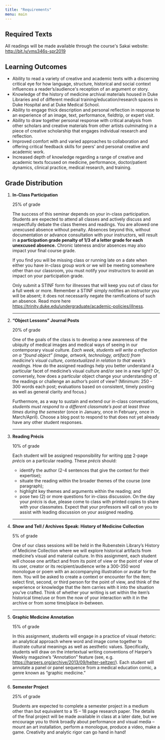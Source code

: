 ```yaml
---
title: "Requirements"
menu: main
---
```


## Required Texts

All readings will be made available through the course's Sakai website:  http://bit.ly/vms346s-spr2019 

## Learning Outcomes

* Ability to read a variety of creative and academic texts with a discerning critical eye for how language, structure, historical and social context influences a reader’s/audience's reception of an argument or story.
* Knowledge of the history of medicine archival materials housed in Duke Libraries and of different medical training/education/research spaces in Duke Hospital and at Duke Medical School.
* Ability to engage thick description and personal reflection in response to an experience of an image, text, performance, fieldtrip, or expert visit.
* Ability to draw together personal response with critical analysis from other scholars and creative materials from other artists culminating in a piece of creative scholarship that engages individual research and reflection.
* Improved comfort with and varied approaches to collaboration and offering critical feedback skills for peers' and personal creative and academic work.
* Increased depth of knowledge regarding a range of creative and academic texts focused on medicine, performance, doctor/patient dynamics, clinical practice, medical research, and training.


## Grade Distribution

1. **In-Class Participation**

    25% of grade

    The success of this seminar depends on your in-class participation. Students are expected to attend all classes and actively discuss and respectfully debate the class themes and readings.  You are allowed one unexcused absence without penalty. Absences beyond this, without documentation or advance consultation with your instructors, will result in **a participation grade penalty of 1/3 of a letter grade for each unexcused absence.**  Chronic lateness and/or absences may also impact your final course grade.

    If you find you will be missing class or running late on a date when either you have in-class group work or we will be meeting somewhere other than our classroom, you must notify your instructors to avoid an impact on your participation grade.

    Only submit a STINF form for illnesses that will keep you out of class for a full week or more. Remember a STINF simply notifies an instructor you will be absent; it does not necessarily negate the ramifications of such an absence. Read more here https://trinity.duke.edu/undergraduate/academic-policies/illness.

    ---

1. **“Object Lessons” Journal Posts**

    20% of grade   
    
    One of the goals of the class is to develop a new awareness of the ubiquity of medical images and medical ways of seeing in our contemporary visual culture. _Each week, students will write a reflection on a “found object” (image, artwork, technology, artifact) from medicine’s visual culture, contextualized in relation to that week’s readings._  How do the assigned readings help you better understand a particular facet of medicine’s visual culture and/or see in a new light?  Or, conversely, how does a particular object change your understanding of the readings or challenge an author’s point of view?   (Minimum: 250 – 300 words each post; evaluations based on consistent, timely posting as well as general clarity and focus.)
 
    Furthermore, as a way to sustain and extend our in-class conversations, _students must respond to a different classmate’s post at least three times during the semester_ (once in January, once in February, once in March/April).  Choose a blog post to respond to that does not yet already have any other student responses.  


    --- 

1. **Reading Précis**

    10% of grade   
    
    Each student will be assigned responsibility for writing <span style="text-decoration: underline">one</span> 2-page _précis_ on a particular reading.  These _précis_ should:
    
    * identify the author (2-4 sentences that give the context for their expertise);
    * situate the reading within the broader themes of the course (one paragraph);
    * highlight key themes and arguments within the reading; and
    * pose two (2) or more questions for in-class discussion.
    On the day your _précis_ is due, please come to class with printed copies to share with your classmates.  Expect that your professors will call on you to assist with leading discussion on your assigned reading. 

    ---

1. **Show and Tell / Archives Speak: History of Medicine Collection**

    5% of grade 

    One of our class sessions will be held in the Rubenstein Library’s History of Medicine Collection where we will explore historical artifacts from medicine’s visual and material culture.   In this assignment, each student will choose one artifact and from its point of view or the point of view of its user, creator or its recipient/audience write a 300-350 word monologue or poem with an accompanying illustration or avatar for the item. You will be asked to create a context or encounter for the item; select first, second, or third person for the point of view, and think of the experience or knowledge that the item carries with it into the situation you’ve crafted. Think of whether your writing is set within the item’s historical time/use or from the now of your interaction with it in the archive or from some time/place in-between.

    ---

1. **Graphic Medicine Annotation**

    15% of grade

    In this assignment, students will engage in a practice of visual rhetoric: an analytical approach where word and image come together to illustrate cultural meanings as well as aesthetic values.  Specifically, students will draw on the intertextual writing conventions of Harper’s Weekly magazine’s “Annotation” feature (see, e.g. https://harpers.org/archive/2013/09/helter-seltzer/).  Each student will annotate a panel or panel sequence from a medical education comic, a genre known as “graphic medicine.”
    
    ---

1. **Semester Project**

    25% of grade

    Students are expected to complete a semester project in a medium other than but equivalent to a 15 – 18 page research paper. The details of the final project will be made available in class at a later date, but we encourage you to think broadly about performance and visual media – mount an art installation, perform a monologue, produce a video, make a game. Creativity and analytic rigor can go hand in hand!